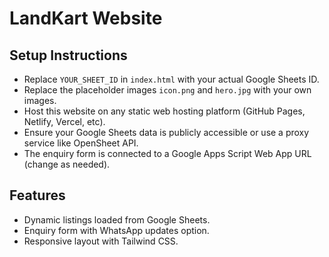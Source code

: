 # LandKart Website

## Setup Instructions

- Replace `YOUR_SHEET_ID` in `index.html` with your actual Google Sheets ID.
- Replace the placeholder images `icon.png` and `hero.jpg` with your own images.
- Host this website on any static web hosting platform (GitHub Pages, Netlify, Vercel, etc).
- Ensure your Google Sheets data is publicly accessible or use a proxy service like OpenSheet API.
- The enquiry form is connected to a Google Apps Script Web App URL (change as needed).

## Features

- Dynamic listings loaded from Google Sheets.
- Enquiry form with WhatsApp updates option.
- Responsive layout with Tailwind CSS.


